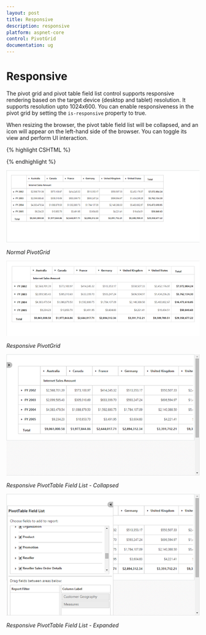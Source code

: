 ```yaml
---
layout: post
title: Responsive
description: responsive
platform: aspnet-core
control: PivotGrid
documentation: ug
---
```


# Responsive

The pivot grid and pivot table field list control supports responsive rendering based on the target device (desktop and tablet) resolution. It supports resolution upto 1024x600. You can enable responsiveness in the pivot grid by setting the `is-responsive` property to true.
 
When resizing the browser, the pivot table field list will be collapsed, and an icon will appear on the left-hand side of the browser. You can toggle its view and perform UI interaction.

{% highlight CSHTML %}

<ej-pivot-grid id="PivotGrid1" is-responsive="true"></ej-pivot-grid>

{% endhighlight %}

![](Responsive-Layout_images/normal.png)

_Normal PivotGrid_

![](Responsive-Layout_images/responsive.png)

_Responsive PivotGrid_

![](Responsive-Layout_images/res-schema.png)

_Responsive PivotTable Field List - Collapsed_

![](Responsive-Layout_images/res-schema1.png)

_Responsive PivotTable Field List - Expanded_

